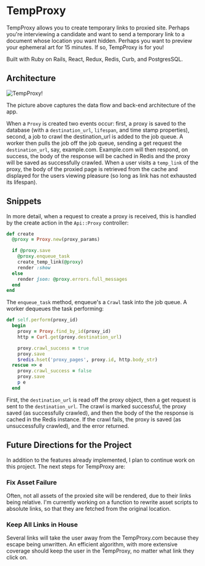 # TempProxy

TempProxy allows you to create temporary links to proxied site. Perhaps you're interviewing a candidate and want to send a temporary link to a document whose location you want hidden. Perhaps you want to preview your ephemeral art for 15 minutes. If so, TempProxy is for you!

Built with Ruby on Rails, React, Redux, Redis, Curb, and PostgresSQL.

## Architecture

![TempProxy!](https://github.com/calebomusic/tempproxy/blob/master/docs/tempproxy.png)

The picture above captures the data flow and back-end architecture of the app.

When a `Proxy` is created two events occur: first, a proxy is saved to the database (with a `destination_url`, `lifespan`, and time stamp properties), second, a job to crawl the destination_url is added to the job queue. A worker then pulls the job off the job queue, sending a get request the `destination_url`, say, example.com. Example.com will then respond, on success, the body of the response will be cached in Redis and the proxy will be saved as successfully crawled. When a user visits a `temp_link` of the proxy, the body of the proxied page is retrieved from the cache and displayed for the users viewing pleasure (so long as link has not exhausted its lifespan).

## Snippets

In more detail, when a request to create a proxy is received, this is handled by the create action in the `Api::Proxy` controller:

```ruby
def create
  @proxy = Proxy.new(proxy_params)

  if @proxy.save
    @proxy.enqueue_task
    create_temp_link(@proxy)
    render :show
  else
    render json: @proxy.errors.full_messages
  end
end
```

The `enqueue_task` method, enqueue's a `Crawl` task into the job queue. A worker dequeues the task performing:

```ruby
def self.perform(proxy_id)
  begin
    proxy = Proxy.find_by_id(proxy_id)
    http = Curl.get(proxy.destination_url)

    proxy.crawl_success = true
    proxy.save
    $redis.hset('proxy_pages', proxy.id, http.body_str)
  rescue => e
    proxy.crawl_success = false
    proxy.save
    p e
  end
```

First, the `destination_url` is read off the proxy object, then a get request is sent to the `destination_url`. The crawl is marked successful, the proxy saved (as successfully crawled), and then the body of the the response is cached in the Redis instance. If the crawl fails, the proxy is saved (as unsuccessfully crawled), and the error returned.

## Future Directions for the Project

In addition to the features already implemented, I plan to continue work on this project.  The next steps for TempProxy are:

### Fix Asset Failure
Often, not all assets of the proxied site will be rendered, due to their links being relative. I'm currently working on a function to rewrite asset scripts to absolute links, so that they are fetched from the original location.

### Keep All Links in House
Several links will take the user away from the TempProxy.com because they escape being unwritten. An efficient algorithm, with more extensive coverage should keep the user in the TempProxy, no matter what link they click on.
